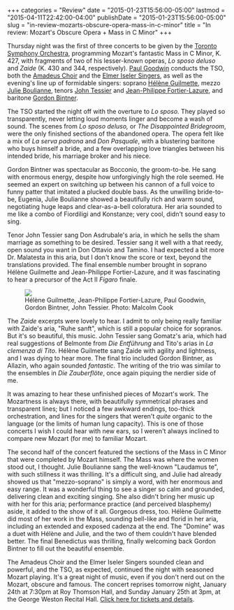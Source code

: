 +++
categories = "Review"
date = "2015-01-23T15:56:00-05:00"
lastmod = "2015-04-11T22:42:00-04:00"
publishDate = "2015-01-23T15:56:00-05:00"
slug = "in-review-mozarts-obscure-opera-mass-in-c-minor"
title = "In review: Mozart&#039;s Obscure Opera + Mass in C Minor"
+++

<p class="intro" style="text-align: left;">
	Thursday night was the first of three concerts to be given by the <a href="http://www.tso.ca/en-ca/concerts-and-tickets/2014-2015-Season/EventDetails/Mozart-Mass-in-C-Minor.aspx" target="_blank">Toronto Symphony Orchestra</a>, programming Mozart's fantastic Mass in C Minor, K. 427, with fragments of two of his lesser-known operas, <em>Lo sposo deluso </em>and <em>Zaide</em> (K. 430 and 344, respectively).<em> </em><a href="http://www.askonasholt.co.uk/artists/conductors/paul-goodwin" target="_blank">Paul Goodwin</a> conducts the TSO, both the <a href="http://www.amadeuschoir.com/" target="_blank">Amadeus Choir</a> and the <a href="http://www.elmeriselersingers.com/" target="_blank">Elmer Iseler Singers</a>, as well as the evening's line up of formidable singers: soprano <a href="http://www.fr-lebureau.com/fiche_artiste.php?id=9" target="_blank">Hélène Guilmette</a>, mezzo <a href="http://imgartists.com/artist/julie_boulianne" target="_blank">Julie Boulianne</a>, tenors <a href="http://www.johnptessier.com/" target="_blank">John Tessier</a> and <a href="https://twitter.com/jfortierlazure" target="_blank">Jean-Philippe Fortier-Lazure</a>, and baritone <a href="http://www.ariamanagement.com/nos-artistes/gordon-bintner-w/" target="_blank">Gordon Bintner</a>.<br>
</p>
<p style="text-align: left;">
	The TSO started the night off with the overture to <em>Lo sposo. </em>They played so transparently, never letting loud moments linger and become a wash of sound. The scenes from <em>Lo sposo deluso,</em> or <em>The Disappointed Bridegroom</em>, were the only finished sections of the abandoned opera. The opera felt like a mix of <em>La serva padrona</em> and <em>Don Pasquale</em>, with a blustering baritone who buys himself a bride, and a few overlapping love triangles between his intended bride, his marriage broker and his niece.
</p>
<p style="text-align: left;">
	Gordon Bintner was spectacular as Bocconio, the groom-to-be. He sang with enormous energy, despite how unforgivingly high the role seemed. He seemed an expert on switching up between his cannon of a full voice to funny patter that imitated a plucked double bass. As the unwilling bride-to-be, Eugenia, Julie Boulianne showed a beautifully rich and warm sound, negotiating huge leaps and clear-as-a-bell coloratura. Her aria sounded to me like a combo of Fiordiligi and Konstanze; very cool, didn't sound easy to sing.
</p>
<p style="text-align: left;">
	Tenor John Tessier sang Don Asdrubale's aria, in which he sells the sham marriage as something to be desired. Tessier sang it well with a that reedy, open sound you want in Don Ottavio and Tamino. I had expected a bit more Dr. Malatesta in this aria, but I don't know the score or text, beyond the translations provided. The final ensemble number brought in soprano Hélène Guilmette and Jean-Philippe Fortier-Lazure, and it was fascinating to hear a precursor of the Act II <i>Figaro </i>finale.
</p>
<figure data-type="image"><a href="/webhook-uploads/1428806466528/Screen-Shot-2015-01-23-at-3.46.16-PM.png"><img data-resize-src="http://lh3.googleusercontent.com/-ZDIl9pDYPd8nhBCCy6jpgVS9qFduslnNAUAXkJA5sF5-ewTOWFSHLB1SaqauGmJlS22-wQIjtACS6CErQeOJQeT96ml" src="http://lh3.googleusercontent.com/-ZDIl9pDYPd8nhBCCy6jpgVS9qFduslnNAUAXkJA5sF5-ewTOWFSHLB1SaqauGmJlS22-wQIjtACS6CErQeOJQeT96ml=s1200"></a><figcaption>Hélène Guilmette, Jean-Philippe Fortier-Lazure, Paul Goodwin, Gordon Bintner, John Tessier. Photo: Malcolm Cook</figcaption></figure>
<p style="text-align: left;">
	The <em>Zaide </em>excerpts were lovely to hear. I admit to only being really familiar with Zaide's aria, "Ruhe sanft", which is still a popular choice for sopranos. But it's so beautiful, this music. John Tessier sang Gomatz's aria, which had real suggestions of Belmonte from <em>Die Entführung</em> and Tito's arias in <em>La clemenza di Tito</em>. Hélène Guilmette sang Zaide with agility and lightness, and I was dying to hear more. The final trio included Gordon Bintner, as Allazin, who again sounded <em>fantastic</em>. The writing of the trio was similar to the ensembles in <i>Die Zauberflöte</i>, once again piquing the nerdier side of me.
</p>
<p style="text-align: left;">
	It was amazing to hear these unfinished pieces of Mozart's work. The Mozartness is always there, with beautifully symmetrical phrases and transparent lines; but I noticed a few awkward endings, too-thick orchestration, and lines for the singers that weren't <em>quite </em>organic to the language (or the limits of human lung capacity). This is one of those concerts I wish I could hear with new ears, so I weren't always inclined to compare new Mozart (for me) to familiar Mozart.
</p>
<p style="text-align: left;">
	The second half of the concert featured the sections of the Mass in C Minor that were completed by Mozart himself. The Mass was where the women stood out, I thought. Julie Boulianne sang the well-known "Laudamus te", with such stillness it was thrilling. It's a difficult sing, and Julie had already showed us that "mezzo-soprano" is simply a word, with her enormous and easy range. It was a wonderful thing to see a singer so calm and grounded, delivering clean and exciting singing. She also didn't bring her music up with her for this aria; performance practice (and perceived blasphemy) aside, it added to the show of it all. Gorgeous dress, too. Hélène Guilmette did most of her work in the Mass, sounding bell-like and florid in her aria, including an extended and exposed cadenza at the end. The "Domine" was a duet with Hélène and Julie, and the two of them couldn't have blended better. The final Benedictus was thrilling, finally welcoming back Gordon Bintner to fill out the beautiful ensemble.
</p>
<p style="text-align: left;">
	The Amadeus Choir and the Elmer Iseler Singers sounded clean and powerful, and the TSO, as expected, continued the night with seasoned Mozart playing. It's a great night of music, even if you don't nerd out on the Mozart, obscure and famous. The concert reprises tomorrow night, January 24th at 7:30pm at Roy Thomson Hall, and Sunday January 25th at 3pm, at the George Weston Recital Hall. <a href="http://www.tso.ca/en-ca/concerts-and-tickets/2014-2015-Season/EventDetails/Mozart-Mass-in-C-Minor.aspx" target="_blank">Click here for tickets and details</a>.
</p>
